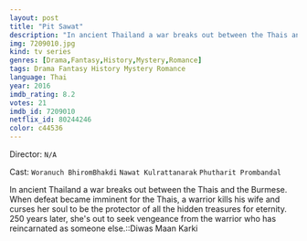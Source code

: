 ```yaml
---
layout: post
title: "Pit Sawat"
description: "In ancient Thailand a war breaks out between the Thais and the Burmese. When defeat became imminent for the Thais, a warrior kills his wife and curses her soul to be the protector of all the hidden treasures for eternity. 250 years later, she's out to seek vengeance from the warrior who has reincarnated as someone else..."
img: 7209010.jpg
kind: tv series
genres: [Drama,Fantasy,History,Mystery,Romance]
tags: Drama Fantasy History Mystery Romance 
language: Thai
year: 2016
imdb_rating: 8.2
votes: 21
imdb_id: 7209010
netflix_id: 80244246
color: c44536
---
```

Director: `N/A`  

Cast: `Woranuch BhiromBhakdi` `Nawat Kulrattanarak` `Phutharit Prombandal` 

In ancient Thailand a war breaks out between the Thais and the Burmese. When defeat became imminent for the Thais, a warrior kills his wife and curses her soul to be the protector of all the hidden treasures for eternity. 250 years later, she's out to seek vengeance from the warrior who has reincarnated as someone else.::Diwas Maan Karki